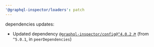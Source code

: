 ```yaml
---
'@graphql-inspector/loaders': patch
---
```

dependencies updates:
  - Updated dependency [`@graphql-inspector/config@^4.0.2`
    ↗︎](https://www.npmjs.com/package/@graphql-inspector/config/v/4.0.2) (from `^5.0.1`, in
    `peerDependencies`)
